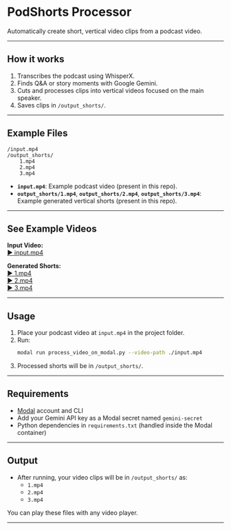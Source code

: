 # PodShorts Processor

Automatically create short, vertical video clips from a podcast video.

---

## How it works

1. Transcribes the podcast using WhisperX.
2. Finds Q&A or story moments with Google Gemini.
3. Cuts and processes clips into vertical videos focused on the main speaker.
4. Saves clips in `/output_shorts/`.

---

## Example Files

```
/input.mp4
/output_shorts/
    1.mp4
    2.mp4
    3.mp4
```
- **`input.mp4`**: Example podcast video (present in this repo).
- **`output_shorts/1.mp4`**, **`output_shorts/2.mp4`**, **`output_shorts/3.mp4`**: Example generated vertical shorts (present in this repo).

---

## See Example Videos

**Input Video:**  
[▶️ input.mp4](input.mp4)

**Generated Shorts:**  
[▶️ 1.mp4](output_shorts/short_1_1.03-60.02.mp4)  
[▶️ 2.mp4](output_shorts/short_2_61.73-102.56.mp4)  
[▶️ 3.mp4](output_shorts/short_3_292.29-333.59.mp4)

---

## Usage

1. Place your podcast video at `input.mp4` in the project folder.
2. Run:
   ```bash
   modal run process_video_on_modal.py --video-path ./input.mp4
   ```
3. Processed shorts will be in `/output_shorts/`.

---

## Requirements

- [Modal](https://modal.com/) account and CLI
- Add your Gemini API key as a Modal secret named `gemini-secret`
- Python dependencies in `requirements.txt` (handled inside the Modal container)

---

## Output

- After running, your video clips will be in `/output_shorts/` as:
  - `1.mp4`
  - `2.mp4`
  - `3.mp4`

You can play these files with any video player.

---
